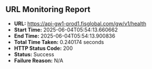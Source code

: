 ## URL Monitoring Report

- **URL:** https://api-gw1-prod1.fisglobal.com/gw/v1/health
- **Start Time:** 2025-06-04T05:54:13.660662
- **End Time:** 2025-06-04T05:54:13.900836
- **Total Time Taken:** 0.240174 seconds
- **HTTP Status Code:** 200
- **Status:** Success
- **Failure Reason:** N/A
